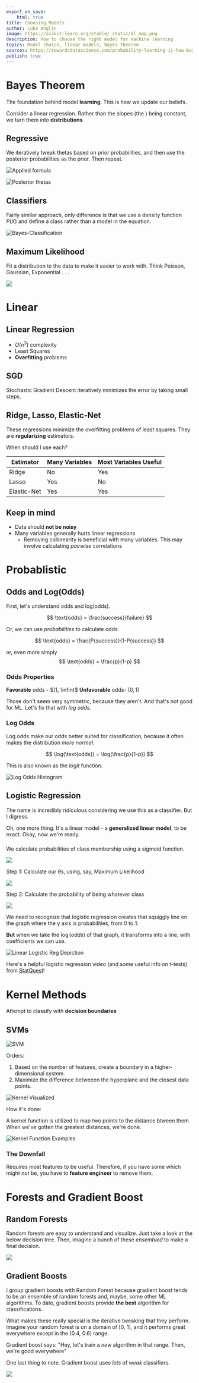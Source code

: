 ```yaml
---
export_on_save:
    html: true
title: Choosing Models
author: Luke Anglin
image: https://scikit-learn.org/stable/_static/ml_map.png
description: How to choose the right model for machine learning
topics: Model choice, linear models, Bayes Theorem
sources: https://towardsdatascience.com/probability-learning-ii-how-bayes-theorem-is-applied-in-machine-learning-bd747a960962
publish: true
---
```


# Bayes Theorem 

The foundation behind model **learning**.  This is how we update our beliefs.  

Consider a linear regression.  Rather than the slopes (the ) being constant, we turn them into **distributions** 

## Regressive 

We iteratively tweak thetas based on prior probabilities, and then use the posterior probabilities as the prior.  Then repeat.  

![Applied formula](https://miro.medium.com/max/480/1*gdgddVSaJQ_BXWJJNYtZ9g.png)

![Posterior thetas](https://miro.medium.com/max/486/1*KmnRZ_zc_cD7CIWylEyrFg.png)

## Classifiers 

Fairly similar approach, only difference is that we use a density function $P(X)$ and define a class rather than a model in the equation.  

![Bayes-Classification](https://miro.medium.com/max/502/1*c63H7VlsTrcntMc5P2v7aw.png)

## Maximum Likelihood

Fit a distribution to the data to make it easier to work with.  Think Poisson, Gaussian, Exponential . . . 

![](https://miro.medium.com/max/700/1*twrMncyWo2RV21D_9QVZgA.png)

# Linear

## Linear Regression

* $O(n^3)$ complexity
* Least Squares
* **Overfitting** problems

## SGD

Stochastic Gradient Descent iteratively minimizes the error by taking small steps.  

## Ridge, Lasso, Elastic-Net

These regressions minimize the overfitting problems of least squares.  They are **regularizing** estimators.  

When should I use each?



Estimator | Many Variables | Most Variables Useful
---------|----------|---------
Ridge | No | Yes
Lasso | Yes | No
 Elastic-Net | Yes | Yes

## Keep in mind 

* Data should **not be noisy**
* Many variables generally hurts linear regressions 
    * Removing collinearity is beneficial with many variables.  This may involve calculating *pairwise* correlations

# Probablistic

## Odds and Log(Odds)

First, let's understand odds and log(odds). 

$$
\text{odds} = \frac{success}{failure}
$$

Or, we can use *probabilities* to calculate odds. 

$$
\text{odds} = \frac{P(success)}{1-P(success)}
$$

or, even more simply 
$$
\text{odds} = \frac{p}{1-p}
$$

### Odds Properties

**Favorable** odds - $(1, \infin)$
**Unfavorable**  odds- $(0, 1)$

Those don't seem very symmetric, because they aren't.  And that's not good for ML.  Let's fix that with *log odds.*

### Log Odds

Log odds make our odds better suited for classification, because it often makes the distribution *more normal*. 

$$
\log(\text{odds}) = \log(\frac{p}{1-p})
$$

This is also known as the *logit* function.

![Log Odds Histogram](https://miro.medium.com/max/1200/1*zMJ7QJ5E1iJKmPr1PvfMCw.png)

## Logistic Regression 

The name is incredibly ridiculous considering we use this as a classifier.  But I digress.  

Oh, one more thing.  It's a linear model - a **generalized linear model**, to be exact.  Okay, now we're ready. 

### 

We calculate probabilities of class membership using a sigmoid function. 

![](https://miro.medium.com/max/287/0*59BSXTBcxZcZGtVT)

Step 1:  Calculate our $\theta$s, using, say, Maximum Likelihood 

![](https://miro.medium.com/max/246/0*vq7V-FuK9EirWDeN)

Step 2: Calculate the probability of being whatever class 

![](https://miro.medium.com/max/449/0*p5Yczl6itusXkxN8)

We need to recognize that logistic regression creates that squiggly line on the graph where the y axis is probabilities, from 0 to 1.  

**But** when we take the $\log(odds)$ of that graph, it transforms into a line, with coefficients we can use. 

![Linear Logistic Reg Depiction](https://miro.medium.com/max/435/1*TRW0vVdhjOmRfp0UZDTDeA.png)

Here's a helpful logistic regression video (and some useful info on t-tests) from [StatQuest](https://www.youtube.com/watch?v=vN5cNN2-HWE&feature=emb_rel_pause)!

# Kernel Methods 

Attempt to classify with **decision boundaries**

## SVMs

![SVM](https://upload.wikimedia.org/wikipedia/commons/thumb/7/72/SVM_margin.png/300px-SVM_margin.png)

Orders: 

1. Based on the number of features, create a boundary in a higher-dimensional system.  
2. Maximize the difference betweeen the hyperplane and the closest data points.  

![Kernel Visualized](https://miro.medium.com/max/1676/1*mCwnu5kXot6buL7jeIafqQ.png)

How it's done: 

A kernel function is utilized to map two points to the distance btween them.  When we've gotten the greatest distances, we're done. 

![Kernel Function Examples](https://www.researchgate.net/profile/Jui-Sheng_Chou/publication/239386696/figure/tbl2/AS:667912230674445@1536254093339/SVM-Kernel-Function-Types.png)

### The Downfall

Requires most features to be useful.  Therefore, if you have some which might not be, you have to **feature engineer** to remove them.

# Forests and Gradient Boost

## Random Forests 

Random forests are easy to understand and visualize.  Just take a look at the below decision tree. Then, imagine a bunch of these *ensembled* to make a final decision.  

![](https://cdn.analyticsvidhya.com/wp-content/uploads/2020/05/rfc_vs_dt11.png)

## Gradient Boosts 

I group gradient boosts with Random Forest because gradient boost tends to be an ensemble of random forests and, maybe, some other ML algorithms.  To date, gradient boosts provide **the best** algorithm for classifications.  

What makes these really special is the <span class="red">iterative tweaking</span> that they perform.  Imagine your random forest is on a domain of [0, 1], and it performs great everywhere except in the (0.4, 0.6) range.  

Gradient boost says:  "Hey, let's train a *new* algorithm in that range.  Then, we're good everywhere"

One last thing to note.  Gradient boost uses *lots* of *weak* classifiers.  

![](https://media.springernature.com/original/springer-static/image/chp%3A10.1007%2F978-3-030-34482-5_25/MediaObjects/482246_1_En_25_Fig2_HTML.png)


